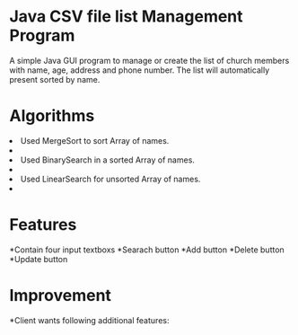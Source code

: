 # Java CSV file list Management Program
A simple Java GUI program to manage or create the list of church members with name, age, address and phone number.
The list will automatically present sorted by name.

# Algorithms
<li>Used MergeSort to sort Array of names.<li>
<li>Used BinarySearch in a sorted Array of names.<li>
<li>Used LinearSearch for unsorted Array of names.<li>

# Features
*Contain four input textboxs
*Searach button
*Add button
*Delete button
*Update button

# Improvement
*Client wants following additional features:
